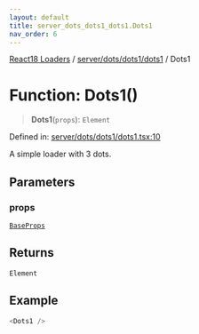 ```yaml
---
layout: default
title: server_dots_dots1_dots1.Dots1
nav_order: 6
---
```


[React18 Loaders](../modules.md) / [server/dots/dots1/dots1](../modules/server_dots_dots1_dots1.md) / Dots1

# Function: Dots1()

> **Dots1**(`props`): `Element`

Defined in: [server/dots/dots1/dots1.tsx:10](https://github.com/react18-tools/turborepo-template/blob/953a44c1588ec5b26e28b0a1cff724c01bff4526/lib/src/server/dots/dots1/dots1.tsx#L10)

A simple loader with 3 dots.

## Parameters

### props

[`BaseProps`](../interfaces/server_common_base_base.BaseProps.md)

## Returns

`Element`

## Example

```ts
<Dots1 />
```
